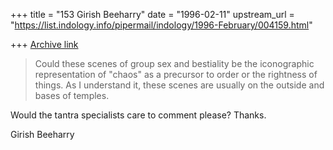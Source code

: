 +++
title = "153 Girish Beeharry"
date = "1996-02-11"
upstream_url = "https://list.indology.info/pipermail/indology/1996-February/004159.html"

+++
[Archive link](https://list.indology.info/pipermail/indology/1996-February/004159.html)

> Could these scenes of group sex and bestiality be the iconographic
>representation of "chaos" as a precursor to order or the rightness of things.
> As I understand it, these scenes are usually on the outside and bases of
>temples.  

Would the tantra specialists care to comment please? Thanks.

Girish Beeharry





